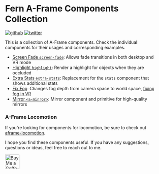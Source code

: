 # Fern A-Frame Components Collection
[![github](https://flat.badgen.net/badge/icon/github?icon=github&label)](https://github.com/mrxz/fern-aframe-components/)
[![twitter](https://flat.badgen.net/badge/twitter/@noerihuisman/blue?icon=twitter&label)](https://twitter.com/noerihuisman)

This is a collection of A-Frame components. Check the individual components for their usages and corresponding examples.

* [Screen Fade `screen-fade`](./screen-fade): Allows fade transitions in both desktop and VR mode
* [Highlight `highlight`](./highlight): Render a highlight for objects when they are occluded
* [Extra Stats `extra-stats`](./extra-stats): Replacement for the `stats` component that shows additional stats
* [Fix Fog](./fix-fog): Changes fog depth from camera space to world space, [fixing fog in VR](https://fern.solutions/dev-logs/aframe-adventures-02/)
* [Mirror `<a-mirror>`](./mirror): Mirror component and primitive for high-quality mirrors

### A-Frame Locomotion
If you're looking for components for locomotion, be sure to check out [aframe-locomotion](https://github.com/mrxz/aframe-locomotion).

I hope you find these components useful. If you have any suggestions, questions or ideas, feel free to reach out to me.

<a href='https://ko-fi.com/fernsolutions' target='_blank'><img height='35' style='border:0px;height:46px;' src='https://az743702.vo.msecnd.net/cdn/kofi3.png?v=0' border='0' alt='Buy Me a Coffee at ko-fi.com' /></a>
